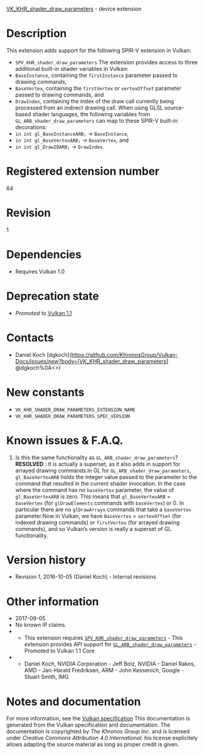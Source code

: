 [VK_KHR_shader_draw_parameters](https://www.khronos.org/registry/vulkan/specs/1.3-extensions/man/html/VK_KHR_shader_draw_parameters.html) - device extension

# Description
This extension adds support for the following SPIR-V extension in Vulkan:
- `SPV_KHR_shader_draw_parameters`
The extension provides access to three additional built-in shader variables
in Vulkan:
- `BaseInstance`, containing the `firstInstance` parameter passed to drawing commands,
- `BaseVertex`, containing the `firstVertex` or `vertexOffset` parameter passed to drawing commands, and
- `DrawIndex`, containing the index of the draw call currently being processed from an indirect drawing call.
When using GLSL source-based shader languages, the following variables from
`GL_ARB_shader_draw_parameters` can map to these SPIR-V built-in
decorations:
- `in int gl_BaseInstanceARB;` → `BaseInstance`,
- `in int gl_BaseVertexARB;` → `BaseVertex`, and
- `in int gl_DrawIDARB;` → `DrawIndex`.

# Registered extension number
64

# Revision
1

# Dependencies
- Requires Vulkan 1.0

# Deprecation state
- *Promoted* to [Vulkan 1.1](https://www.khronos.org/registry/vulkan/specs/1.3-extensions/html/vkspec.html#versions-1.1-promotions)

# Contacts
- Daniel Koch [dgkoch](https://github.com/KhronosGroup/Vulkan-Docs/issues/new?body=[VK_KHR_shader_draw_parameters] @dgkoch%0A<<Here describe the issue or question you have about the VK_KHR_shader_draw_parameters extension>>)

# New constants
- `VK_KHR_SHADER_DRAW_PARAMETERS_EXTENSION_NAME`
- `VK_KHR_SHADER_DRAW_PARAMETERS_SPEC_VERSION`

# Known issues & F.A.Q.
1) Is this the same functionality as `GL_ARB_shader_draw_parameters`? **RESOLVED** : It is actually a superset, as it also adds in support for
arrayed drawing commands.In GL for `GL_ARB_shader_draw_parameters`, `gl_BaseVertexARB` holds the
integer value passed to the parameter to the command that resulted in the
current shader invocation.
In the case where the command has no `baseVertex` parameter, the value of
`gl_BaseVertexARB` is zero.
This means that `gl_BaseVertexARB` = `baseVertex` (for
`glDrawElements` commands with `baseVertex`) or 0.
In particular there are no `glDrawArrays` commands that take a
`baseVertex` parameter.Now in Vulkan, we have `BaseVertex` = `vertexOffset` (for indexed
drawing commands) or `firstVertex` (for arrayed drawing commands), and
so Vulkan’s version is really a superset of GL functionality.

# Version history
- Revision 1, 2016-10-05 (Daniel Koch)  - Internal revisions

# Other information
* 2017-09-05
* No known IP claims.
*   - This extension requires [`SPV_KHR_shader_draw_parameters`](https://htmlpreview.github.io/?https://github.com/KhronosGroup/SPIRV-Registry/blob/master/extensions/KHR/SPV_KHR_shader_draw_parameters.html)  - This extension provides API support for [`GL_ARB_shader_draw_parameters`](https://www.khronos.org/registry/OpenGL/extensions/ARB/ARB_shader_draw_parameters.txt)  - Promoted to Vulkan 1.1 Core 
*   - Daniel Koch, NVIDIA Corporation  - Jeff Bolz, NVIDIA  - Daniel Rakos, AMD  - Jan-Harald Fredriksen, ARM  - John Kessenich, Google  - Stuart Smith, IMG
# Notes and documentation
For more information, see the [Vulkan specification](https://www.khronos.org/registry/vulkan/specs/1.3-extensions/html/vkspec.html)
This documentation is generated from the Vulkan specification and documentation.
The documentation is copyrighted by *The Khronos Group Inc.* and is licensed under *Creative Commons Attribution 4.0 International*.
his license explicitely allows adapting the source material as long as proper credit is given.
        